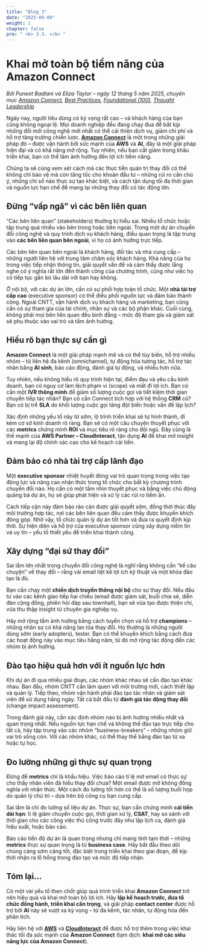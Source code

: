 ```yaml
---
title: "Blog 3"
date: "2025-09-09"
weight: 1
chapter: false
pre: " <b> 3.3. </b> "
---
```


# **Khai mở toàn bộ tiềm năng của Amazon Connect**

_Bởi Puneet Badlani và Eliza Taylor – ngày 12 tháng 5 năm 2025, chuyên mục [Amazon Connect](https://aws.amazon.com/blogs/contact-center/category/messaging/amazon-connect/), [Best Practices](https://aws.amazon.com/blogs/contact-center/category/post-types/best-practices/), [Foundational (100)](https://aws.amazon.com/blogs/contact-center/category/learning-levels/foundational-100/), [Thought Leadership](https://aws.amazon.com/blogs/contact-center/category/post-types/thought-leadership/)_

Ngày nay, người tiêu dùng có kỳ vọng rất cao – và khách hàng của bạn cũng không ngoại lệ. Mọi doanh nghiệp đều đang chạy đua để bắt kịp những đổi mới công nghệ mới nhất có thể cải thiện dịch vụ, giảm chi phí và hỗ trợ tăng trưởng chiến lược. [**Amazon Connect**](https://aws.amazon.com/connect/) là một trong những giải pháp đó – được vận hành bởi sức mạnh của **AWS** và **AI**, đây là một giải pháp hiện đại và có khả năng mở rộng. Tuy nhiên, nếu bạn cắt giảm trong khâu triển khai, bạn có thể làm ảnh hưởng đến lợi ích tiềm năng.

Chúng ta sẽ cùng xem xét cách mà các thực tiễn quản trị thay đổi có thể không chỉ bảo vệ mà còn tăng tốc cho khoản đầu tư – những rủi ro cần chú ý, những chỉ số nào thực sự tạo khác biệt, và cách tận dụng tối đa thời gian và nguồn lực hạn chế để mang lại những thay đổi có tác động lớn.

## **Đừng “vấp ngã” vì các bên liên quan**

“Các bên liên quan” (stakeholders) thường bị hiểu sai. Nhiều tổ chức hoặc tập trung quá nhiều vào bên trong hoặc bên ngoài. Trong một dự án chuyển đổi công nghệ và quy trình dịch vụ khách hàng, điều quan trọng là tập trung vào **các bên liên quan bên ngoài**, vì họ có ảnh hưởng trực tiếp.

Các bên liên quan bên ngoài là khách hàng, đối tác và nhà cung cấp – những người liên hệ với trung tâm chăm sóc khách hàng. Khả năng của họ trong việc tiếp nhận thông tin, giải quyết vấn đề và cảm thấy được lắng nghe có ý nghĩa rất lớn đến thành công của chương trình, cũng như việc họ có tiếp tục gắn bó lâu dài với bạn hay không.

Ở nội bộ, với các dự án lớn, cần có sự phối hợp toàn tổ chức. Một **nhà tài trợ cấp cao** (executive sponsor) có thể điều phối nguồn lực và đảm bảo thành công. Ngoài CNTT, vận hành dịch vụ khách hàng và marketing, bạn cũng cần có sự tham gia của tài chính, nhân sự và các bộ phận khác. Cuối cùng, không phải mọi bên liên quan đều bình đẳng – mức độ tham gia và giám sát sẽ phụ thuộc vào vai trò và tầm ảnh hưởng.

## **Hiểu rõ bạn thực sự cần gì**

**Amazon Connect** là một giải pháp mạnh mẽ và có thể tùy biến, hỗ trợ nhiều nhóm – từ liên hệ đa kênh (omnichannel), tự động hóa tương tác, hỗ trợ tác nhân bằng **AI sinh**, báo cáo động, đánh giá tự động, và nhiều hơn nữa.

Tuy nhiên, nếu không hiểu rõ quy trình hiện tại, điểm đau và yêu cầu kinh doanh, bạn có nguy cơ làm lệch phạm vi (scope) và mất đi lợi ích. Bạn có cần một **IVR thông minh** để giảm số lượng cuộc gọi và tiết kiệm thời gian chuyển tiếp tác nhân? Bạn có cần Connect tích hợp với hệ thống **CRM** cũ? Bạn có bị trễ **SLA** do khối lượng cuộc gọi tăng đột biến hoặc vấn đề lập lịch?

Xác định những yếu tố này từ sớm, lộ trình triển khai sẽ tự hình thành, đi kèm cơ sở kinh doanh rõ ràng. Bạn sẽ có một câu chuyện thuyết phục với các **metrics** chứng minh **ROI** và mục tiêu rõ ràng cho đội ngũ. Đây cũng là thế mạnh của **AWS Partner – CloudInteract**, tận dụng **AI** để khai mở insight và mang lại độ chính xác cao cho kế hoạch cải tiến.

## **Đảm bảo có nhà tài trợ cấp lãnh đạo**

Một **executive sponsor** nhiệt huyết đóng vai trò quan trọng trong việc tạo động lực và nâng cao nhận thức trong tổ chức cho bất kỳ chương trình chuyển đổi nào. Họ cần có một tầm nhìn thuyết phục và bằng việc chủ động quảng bá dự án, họ sẽ giúp phát hiện và xử lý các rủi ro tiềm ẩn.

Cách tiếp cận này đảm bảo rào cản được giải quyết sớm, đồng thời thúc đẩy môi trường hợp tác, nơi các bên liên quan đều cảm thấy được khuyến khích đóng góp. Nhờ vậy, tổ chức quản lý dự án tốt hơn và đưa ra quyết định kịp thời. Sự hiện diện và hỗ trợ của executive sponsor cũng xây dựng niềm tin và uy tín – yếu tố thiết yếu để triển khai thành công.

## **Xây dựng “đại sứ thay đổi”**

Sai lầm lớn nhất trong chuyển đổi công nghệ là nghĩ rằng không cần “kể câu chuyện” về thay đổi – rằng vài email liệt kê lợi ích kỹ thuật và một khóa đào tạo là đủ.

Bạn cần chạy một **chiến dịch truyền thông nội bộ** cho sự thay đổi. Nếu đầu tư vào các kênh giao tiếp hai chiều (email được giám sát, buổi chia sẻ, diễn đàn cộng đồng, phiên hỏi đáp sau townhall), bạn sẽ vừa tạo được thiện chí, vừa thu thập insight từ chuyên gia nghiệp vụ.

Hãy mở rộng tầm ảnh hưởng bằng cách tuyển chọn và hỗ trợ **champions** – những nhân sự có khả năng lan tỏa thay đổi. Họ thường là những người dùng sớm (early adopters), tester. Bạn có thể khuyến khích bằng cách đưa các hoạt động này vào mục tiêu hằng năm, từ đó mở rộng tác động đến các nhóm bị ảnh hưởng.

## **Đào tạo hiệu quả hơn với ít nguồn lực hơn**

Khi dự án đi qua nhiều giai đoạn, các nhóm khác nhau sẽ cần đào tạo khác nhau. Ban đầu, nhóm CNTT cần làm quen với môi trường mới, cách thiết lập và quản lý. Tiếp theo, nhóm vận hành phải đào tạo tác nhân và giám sát viên để sử dụng hằng ngày. Tất cả bắt đầu từ **đánh giá tác động thay đổi** (change impact assessment).

Trong đánh giá này, cần xác định nhóm nào bị ảnh hưởng nhiều nhất và quan trọng nhất. Nếu nguồn lực hạn chế và không thể đào tạo trực tiếp cho tất cả, hãy tập trung vào các nhóm “business-breakers” – những nhóm giữ vai trò sống còn. Với các nhóm khác, có thể thay thế bằng đào tạo từ xa hoặc tự học.

## **Đo lường những gì thực sự quan trọng**

Đừng để **metrics** chỉ là khẩu hiệu. Việc báo cáo tỉ lệ mở email có thực sự cho thấy nhân viên đã hiểu thay đổi chưa? Một email được mở không đồng nghĩa với nhận thức. Một cách đo lường tốt hơn có thể là số lượng buổi họp do quản lý chủ trì – dựa trên bộ công cụ bạn cung cấp.

Sai lầm là chỉ đo lường số liệu dự án. Thực sự, bạn cần chứng minh **cải tiến dài hạn**: tỉ lệ giảm chuyển cuộc gọi, thời gian xử lý, **CSAT**, hay so sánh với thời gian cho các công việc thủ công trước đây như lập lịch ca, đánh giá hiệu suất, hoặc báo cáo.

Báo cáo tiến độ dự án là quan trọng nhưng chỉ mang tính tạm thời – những **metrics** thực sự quan trọng là từ **business case**. Hãy bắt đầu theo dõi chúng càng sớm càng tốt, đặc biệt trong triển khai theo giai đoạn, để kịp thời nhận ra lỗ hổng trong đào tạo và mức độ tiếp nhận.

## **Tóm lại…**

Có một vài yếu tố then chốt giúp quá trình triển khai **Amazon Connect** trở nên hiệu quả và khai mở toàn bộ lợi ích. Hãy **lập kế hoạch trước, đưa tổ chức đồng hành, triển khai cẩn trọng**, và giải pháp **contact center** được hỗ trợ bởi **AI** này sẽ vượt xa kỳ vọng – từ đa kênh, tác nhân, tự động hóa đến phân tích.

Hãy liên hệ với [**AWS**](https://pages.awscloud.com/GLOBAL-field-SP-Amazon-Connect-Contact-Us-reg.html) và [**CloudInteract**](https://resources.cloudinteract.io/apollo-making-every-contact-count) để được hỗ trợ thêm trong việc khai thác tối đa sức mạnh của **Amazon Connect** (tạm dịch: **khai mở các siêu năng lực của Amazon Connect**).

